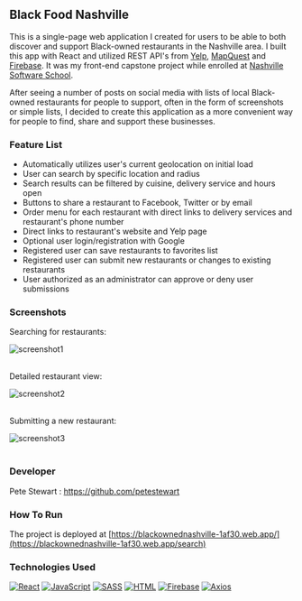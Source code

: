 ## Black Food Nashville

This is a single-page web application I created for users to be able to both discover and support Black-owned restaurants in the Nashville area. I built this app with React and utilized REST API's from [Yelp](https://www.yelp.com/fusion), [MapQuest](https://developer.mapquest.com/) and [Firebase](https://firebase.google.com/). It was my front-end capstone project while enrolled at [Nashville Software School](http://nashvillesoftwareschool.com/).

After seeing a number of posts on social media with lists of local Black-owned restaurants for people to support, often in the form of screenshots or simple lists, I decided to create this application as a more convenient way for people to find, share and support these businesses. 

### Feature List
* Automatically utilizes user's current geolocation on initial load
* User can search by specific location and radius
* Search results can be filtered by cuisine, delivery service and hours open
* Buttons to share a restaurant to Facebook, Twitter or by email
* Order menu for each restaurant with direct links to delivery services and restaurant's phone number
* Direct links to restaurant's website and Yelp page
* Optional user login/registration with Google
* Registered user can save restaurants to favorites list
* Registered user can submit new restaurants or changes to existing restaurants
* User authorized as an administrator can approve or deny user submissions

### Screenshots

Searching for restaurants:

![screenshot1](https://media.giphy.com/media/JS5IcgsmNLNIJm6bj8/giphy.gif)  
<br>
   
Detailed restaurant view:

![screenshot2](https://media.giphy.com/media/n30bSFEqMeJU9kPvuC/giphy.gif)  
<br>
  
Submitting a new restaurant:

![screenshot3](https://media.giphy.com/media/gpmFTuBihAhZ62xQi4/giphy.gif)  
<br>
  
### Developer
Pete Stewart : https://github.com/petestewart

### How To Run
The project is deployed at [https://blackownednashville-1af30.web.app/](https://blackownednashville-1af30.web.app/search)

### Technologies Used
[![React](https://img.shields.io/badge/-React-2c9fcc?style=flat-square)](#) [![JavaScript](https://img.shields.io/badge/-JavaScript-2c9fcc?style=flat-square)](#) [![SASS](https://img.shields.io/badge/-SASS-2c9fcc?style=flat-square)](#) [![HTML](https://img.shields.io/badge/-HTML-2c9fcc?style=flat-square)](#) [![Firebase](https://img.shields.io/badge/-Firebase-2c9fcc?style=flat-square)](#) [![Axios](https://img.shields.io/badge/-Axios-2c9fcc?style=flat-square)](#)
